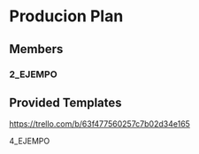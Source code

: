 

# Producion Plan

## Members

### 2_EJEMPO

## Provided Templates

https://trello.com/b/63f477560257c7b02d34e165

4_EJEMPO
